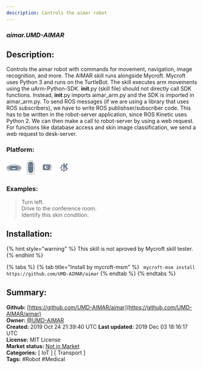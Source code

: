 ```yaml
---
description: Controls the aimar robot
---
```


### _aimar.UMD-AIMAR_  
## Description:  
Controls the aimar robot with commands for movement, navigation, image recognition, and more.
The AIMAR skill runs alongside Mycroft. Mycroft uses Python 3 and runs on the TurtleBot.
The skill executes arm movements using the uArm-Python-SDK. __init__.py (skill file) should not directly call SDK functions.
Instead, __init__.py imports aimar_arm.py and the SDK is imported in aimar_arm.py.
To send ROS messages (if we are using a library that uses ROS subscribers), we have to write ROS publishser/subscriber code.
This has to be written in the robot-server application, since ROS Kinetic uses Python 2.
We can then make a call to robot-server by using a web request.
For functions like database access and skin image classification, we send a web request to desk-server.  
  
### Platform:  
 ![Mark I](../.gitbook/assets/mark-1-icon.png)  ![Mark II](../.gitbook/assets/mark-2-icon.png)  ![Picroft](../.gitbook/assets/picroft-icon.png)  ![plasmoid](../.gitbook/assets/kde.png)   
### Examples:  
> Turn left.  
> Drive to the conference room.  
> Identify this skin condition.  
  
## Installation:  
{% hint style="warning" %}
This skill is not aproved by Mycroft skill tester.
{% endhint %}
    
{% tabs %}
{% tab title="Install by mycroft-msm" %}
``` mycroft-msm install https://github.com/UMD-AIMAR/aimar```
{% endtab %}
  {% endtabs %}
    
## Summary:  
**Github:** [https://github.com/UMD-AIMAR/aimar](https://github.com/UMD-AIMAR/aimar)  
**Owner:** [@UMD-AIMAR](https://github.com/UMD-AIMAR)  
**Created:** 2019 Oct 24 21:39:40 UTC  **Last updated:** 2019 Dec 03 18:16:17 UTC  
**License:** MIT License  
**Market status:** [Not in Market](https://market.mycroft.ai/skill/)  
**Categories:** [ IoT ] [ Transport ]   
**Tags:** \#Robot \#Medical   
